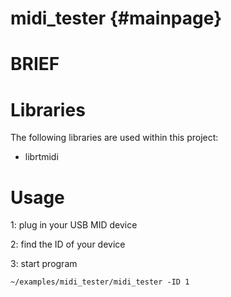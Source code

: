 midi_tester {#mainpage}
=======================

# BRIEF


# Libraries

The following libraries are used within this project:

* librtmidi

# Usage

1: plug in your USB MID device

2: find the ID of your device

3: start program


```console
~/examples/midi_tester/midi_tester -ID 1
```
